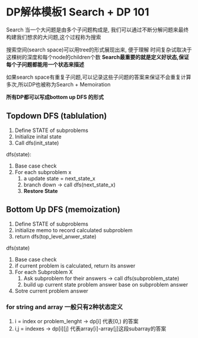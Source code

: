 # DP解体模板1 Search + DP 101

Search 当一个大问题是由多个子问题构成是, 我们可以通过不断分解问题来最终构建我们想求的大问题,这个过程称为搜索

搜索空间(search space)可以用tree的形式展现出来, 便于理解
时间复杂试取决于这棵树的深度和每个node的children个数
**Search最重要的就是定义好状态,保证每个子问题都能用一个状态来描述**

如果search space有重复子问题,可以记录这些子问题的答案来保证不会重复计算多次,所以DP也被称为Search + Memoiration

**所有DP都可以写成bottom up DFS 的形式**


## Topdown DFS (tablulation)

1. Define STATE of subproblems
2. Initialize inital state
3. Call dfs(init_state)


dfs(state):
1. Base case check
2. For each subproblem x
   1. a update state = next_state_x
   2. branch down -> call dfs(next_state_x)
   3. **Restore State**


## Bottom Up DFS (memoization)

1. Define STATE of subproblems
2. initialize memo to record calculated subproblem
3. return dfs(top_level_anwer_state)


dfs(state)
1. Base case check
2. if current problem is calculated, return its answer
3. For each Subproblem X
   1. Ask subproblem for their answers -> call dfs(subproblem_state)
   2. build up current state problem answer base on subproblem answer
4. Sotre current problem answer


### for string and array 一般只有2种状态定义
1. i = index or problem_lenght -> dp[i] 代表[0,) 的答案
2. i,j = indexes -> dp[i][j] 代表array[i]-array[j]这段subarray的答案
   